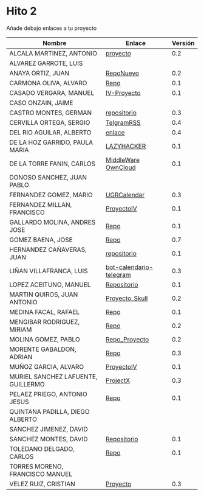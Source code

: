 # Hito 2

Añade debajo enlaces a tu proyecto

| Nombre | Enlace | Versión |
|--------|--------|---------|
| ALCALA MARTINEZ, ANTONIO |[proyecto](https://github.com/AntonioAlcM/ProyectoIV17-18) |0.2 |
| ALVAREZ GARROTE, LUIS | | |
| ANAYA ORTIZ, JUAN| [RepoNuevo](https://github.com/JaoChaos/AndroidExamplesIV) | 0.2 |
| CARMONA OLIVA, ALVARO|[Repo](https://github.com/alvarocarmona6/ProyectoIV)|0.1 |
| CASADO VERGARA, MANUEL|[IV-Proyecto](https://github.com/cvlolo/IV-Proyecto) | 0.1 |
| CASO ONZAIN, JAIME| | |
| CASTRO MONTES, GERMAN| [repositorio](https://github.com/patamimbre/IV_Proyecto)| 0.3 |
| CERVILLA ORTEGA, SERGIO| [TelgramRSS](https://github.com/Cerv1/IV-Project) | 0.4 |
| DEL RIO AGUILAR, ALBERTO| [enlace](https://github.com/berbus/proyectoIV) | 0.4 |
| DE LA HOZ GARRIDO, PAULA MARIA| [LAZYHACKER](https://github.com/terceranexus6/copylazyjacker)| 0.1 |
| DE LA TORRE FANIN, CARLOS|  [MiddleWare OwnCloud](https://github.com/elsudano/MiddleWare_ownCloud) | 0.1 |
| DONOSO SANCHEZ, JUAN PABLO| | |
| FERNANDEZ GOMEZ, MARIO| [UGRCalendar](https://github.com/mariofg92/ivmario) | 0.3 |
| FERNANDEZ MILLAN, FRANCISCO| [ProyectoIV](https://github.com/franfermi/Infraestructura-Virtual_IV) | 0.1 |
| GALLARDO MOLINA, ANDRES JOSE| [Repo](https://github.com/Maverick94/IV_Proyecto) | 0.1 |
| GOMEZ BAENA, JOSE| [Repo](https://github.com/josegob/IV-Proyecto) | 0.7 |
| HERNANDEZ CAÑAVERAS, JUAN|[repositorio](https://github.com/MagicJHC10/Proyecto-IV) | 0.1|
| LIÑAN VILLAFRANCA, LUIS|[bot-calendario-telegram](https://github.com/lulivi/bot-calendario-telegram)|0.3|
| LOPEZ ACEITUNO, MANUEL| [Repositorio](https://github.com/manuellopez92/ProyectoIV)| 0.1|
| MARTIN QUIROS, JUAN ANTONIO|[Proyecto_Skull](https://github.com/marquirj/ProyectoSkull) |0.2 |
| MEDINA FACAL, RAFAEL| [Repo](https://github.com/Medfac9/Proyecto_IV) | 0.1 |
| MENGIBAR RODRIGUEZ, MIRIAM|[Repo](https://github.com/mirismr/proyectoIV17-18) | 0.2 |
| MOLINA GOMEZ, PABLO| [Repo_Proyecto](https://github.com/pmolinag/proyecto) | 0.2 |
| MORENTE GABALDON, ADRIAN| [Repo](https://github.com/adrianmorente/PracticasIV) | 0.3 |
| MUÑOZ GARCIA, ALVARO|[ProyectoIV](https://github.com/alvaromgs/proyectoIV-1718)|0.1|
| MURIEL SANCHEZ LAFUENTE, GUILLERMO|[ProjectX](https://github.com/guillesiesta/ProjectX) |0.3|
| PELAEZ PRIEGO, ANTONIO JESUS| [Repo](https://github.com/ajpelaez/IV-Proyecto) | 0.1 |
| QUINTANA PADILLA, DIEGO ALBERTO| | |
| SANCHEZ JIMENEZ, DAVID| | |
| SANCHEZ MONTES, DAVID| [Repositorio](https://github.com/Anixo/ProyectoIV) | 0.1 |
| TOLEDANO DELGADO, CARLOS| [Repo](https://github.com/carlillostole/proyectoIV17-18) | 0.1 |
| TORRES MORENO, FRANCISCO MANUEL| | |
| VELEZ RUIZ, CRISTIAN| [Proyecto](https://github.com/ainokila/ProyectoIV) | 0.3|
